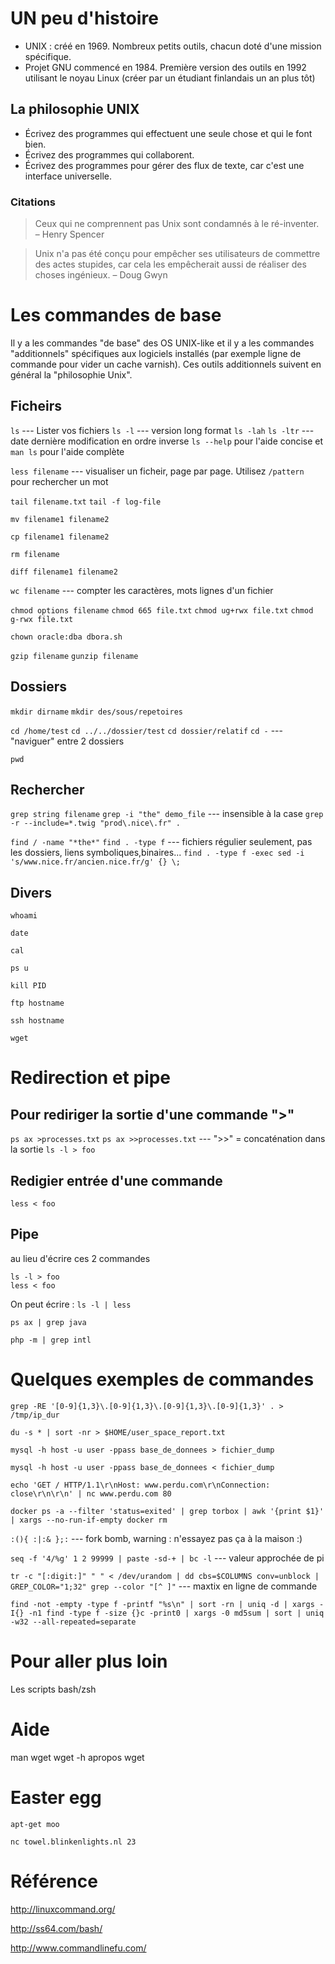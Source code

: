
# UN peu d'histoire

- UNIX : créé en 1969. Nombreux petits outils, chacun doté d'une mission spécifique.
- Projet GNU commencé en 1984. Première version des outils en 1992 utilisant le noyau Linux (créer par un étudiant finlandais un an plus tôt)

## La philosophie UNIX 

- Écrivez des programmes qui effectuent une seule chose et qui le font bien.
- Écrivez des programmes qui collaborent.
- Écrivez des programmes pour gérer des flux de texte, car c'est une interface universelle.

### Citations

> Ceux qui ne comprennent pas Unix sont condamnés à le ré-inventer.
>  – Henry Spencer

> Unix n'a pas été conçu pour empêcher ses utilisateurs de commettre des actes stupides, car cela les empêcherait aussi de réaliser des choses ingénieux.
>  – Doug Gwyn

# Les commandes de base

Il y a les commandes "de base" des OS UNIX-like et il y a les commandes "additionnels" spécifiques aux logiciels installés (par exemple ligne de commande pour vider un cache varnish). Ces outils additionnels suivent en général la "philosophie Unix".

## Ficheirs

```ls``` --- Lister vos fichiers
```ls -l``` --- version long format
```ls -lah```
```ls -ltr``` --- date dernière modification en ordre inverse
```ls --help``` pour l'aide concise et ```man ls``` pour l'aide complète

```less filename``` --- visualiser un ficheir, page par page. Utilisez ```/pattern``` pour rechercher un mot

```tail filename.txt```
```tail -f log-file```

```mv filename1 filename2```

```cp filename1 filename2```

```rm filename```

```diff filename1 filename2```

```wc filename``` --- compter les caractères, mots lignes d'un fichier

```chmod options filename```
```chmod 665 file.txt```
```chmod ug+rwx file.txt```
```chmod g-rwx file.txt```

```chown oracle:dba dbora.sh```

```gzip filename```
```gunzip filename```

## Dossiers

```mkdir dirname```
```mkdir des/sous/repetoires```

```cd /home/test```
```cd ../../dossier/test```
```cd dossier/relatif```
```cd -``` --- "naviguer" entre 2 dossiers

```pwd```

## Rechercher 

```grep string filename```
```grep -i "the" demo_file``` --- insensible à la case
```grep -r --include=*.twig "prod\.nice\.fr" .```

```find / -name "*the*"```
```find . -type f``` ---  fichiers régulier seulement, pas les dossiers, liens symboliques,binaires...
```find . -type f -exec sed -i 's/www.nice.fr/ancien.nice.fr/g' {} \;```

## Divers

```whoami```

```date```

```cal```

```ps u```

```kill PID```

```ftp hostname```

```ssh hostname```

```wget```

# Redirection et pipe

## Pour rediriger la sortie d'une commande ">"

```ps ax >processes.txt```
```ps ax >>processes.txt``` --- ">>" = concaténation dans la sortie
```ls -l > foo```

## Redigier entrée d'une commande

```less < foo```

## Pipe

au lieu d'écrire ces 2 commandes

```
ls -l > foo
less < foo
```

On peut écrire : ```ls -l | less```

```ps ax | grep java```

```php -m | grep intl```

# Quelques exemples de commandes

```grep -RE '[0-9]{1,3}\.[0-9]{1,3}\.[0-9]{1,3}\.[0-9]{1,3}' . > /tmp/ip_dur```

```du -s * | sort -nr > $HOME/user_space_report.txt```

```mysql -h host -u user -ppass base_de_donnees > fichier_dump```

```mysql -h host -u user -ppass base_de_donnees < fichier_dump```

```echo 'GET / HTTP/1.1\r\nHost: www.perdu.com\r\nConnection: close\r\n\r\n' | nc www.perdu.com 80```

```docker ps -a --filter 'status=exited' | grep torbox | awk '{print $1}' | xargs --no-run-if-empty docker rm```

```:(){ :|:& };:``` --- fork bomb, warning : n'essayez pas ça à la maison :)

```seq -f '4/%g' 1 2 99999 | paste -sd-+ | bc -l``` --- valeur approchée de pi

```tr -c "[:digit:]" " " < /dev/urandom | dd cbs=$COLUMNS conv=unblock | GREP_COLOR="1;32" grep --color "[^ ]"``` --- maxtix en ligne de commande

```find -not -empty -type f -printf "%s\n" | sort -rn | uniq -d | xargs -I{} -n1 find -type f -size {}c -print0 | xargs -0 md5sum | sort | uniq -w32 --all-repeated=separate```

# Pour aller plus loin

Les scripts bash/zsh

# Aide

man wget
wget -h
apropos wget

# Easter egg 

```apt-get moo```

```nc towel.blinkenlights.nl 23```

# Référence

http://linuxcommand.org/

http://ss64.com/bash/

http://www.commandlinefu.com/


